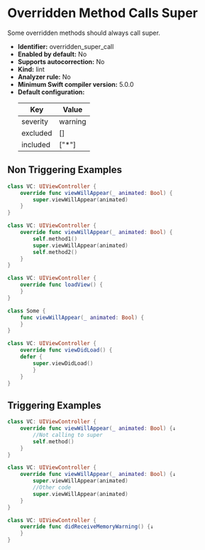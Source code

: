 # Overridden Method Calls Super

Some overridden methods should always call super.

* **Identifier:** overridden_super_call
* **Enabled by default:** No
* **Supports autocorrection:** No
* **Kind:** lint
* **Analyzer rule:** No
* **Minimum Swift compiler version:** 5.0.0
* **Default configuration:**
  <table>
  <thead>
  <tr><th>Key</th><th>Value</th></tr>
  </thead>
  <tbody>
  <tr>
  <td>
  severity
  </td>
  <td>
  warning
  </td>
  </tr>
  <tr>
  <td>
  excluded
  </td>
  <td>
  []
  </td>
  </tr>
  <tr>
  <td>
  included
  </td>
  <td>
  [&quot;*&quot;]
  </td>
  </tr>
  </tbody>
  </table>

## Non Triggering Examples

```swift
class VC: UIViewController {
    override func viewWillAppear(_ animated: Bool) {
        super.viewWillAppear(animated)
    }
}
```

```swift
class VC: UIViewController {
    override func viewWillAppear(_ animated: Bool) {
        self.method1()
        super.viewWillAppear(animated)
        self.method2()
    }
}
```

```swift
class VC: UIViewController {
    override func loadView() {
    }
}
```

```swift
class Some {
    func viewWillAppear(_ animated: Bool) {
    }
}
```

```swift
class VC: UIViewController {
    override func viewDidLoad() {
    defer {
        super.viewDidLoad()
        }
    }
}
```

## Triggering Examples

```swift
class VC: UIViewController {
    override func viewWillAppear(_ animated: Bool) {↓
        //Not calling to super
        self.method()
    }
}
```

```swift
class VC: UIViewController {
    override func viewWillAppear(_ animated: Bool) {↓
        super.viewWillAppear(animated)
        //Other code
        super.viewWillAppear(animated)
    }
}
```

```swift
class VC: UIViewController {
    override func didReceiveMemoryWarning() {↓
    }
}
```